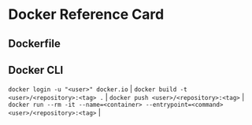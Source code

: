 # Docker Reference Card

## Dockerfile

## Docker CLI

```docker login -u "<user>" docker.io``` | 
```docker build -t <user>/<repository>:<tag> .``` |
```docker push <user>/<repository>:<tag>``` |
```docker run --rm -it --name=<container> --entrypoint=<command> <user>/<repository>:<tag>``` |

